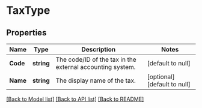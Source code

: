# TaxType

## Properties
Name | Type | Description | Notes
------------ | ------------- | ------------- | -------------
**Code** | **string** | The code/ID of the tax in the external accounting system. | [default to null]
**Name** | **string** | The display name of the tax. | [optional] [default to null]

[[Back to Model list]](../README.md#documentation-for-models) [[Back to API list]](../README.md#documentation-for-api-endpoints) [[Back to README]](../README.md)

